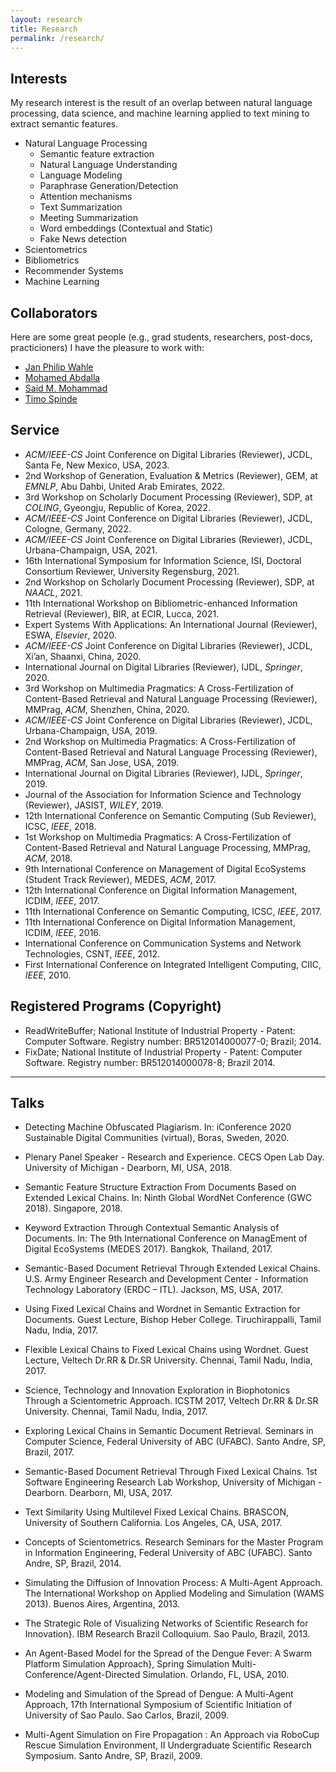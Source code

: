 ```yaml
---
layout: research
title: Research
permalink: /research/
---
```


## **Interests**
My research interest is the result of an overlap between natural language processing, data science, and machine learning applied to text mining to extract semantic features.


- Natural Language Processing
    - Semantic feature extraction
    - Natural Language Understanding
    - Language Modeling
    - Paraphrase Generation/Detection
    - Attention mechanisms
    - Text Summarization
    - Meeting Summarization
    - Word embeddings (Contextual and Static)
    - Fake News detection
- Scientometrics
- Bibliometrics
- Recommender Systems
- Machine Learning

## **Collaborators**
Here are some great people (e.g., grad students, researchers, post-docs, practicioners) I have the pleasure to work with:
- [Jan Philip Wahle](https://jpwahle.com/)
- [Mohamed Abdalla](https://www.cs.toronto.edu/~msa/)
- [Said M. Mohammad](http://saifmohammad.com/)
- [Timo Spinde](https://media-bias-research.org/)



## **Service**
- *ACM/IEEE-CS* Joint Conference on Digital Libraries (Reviewer), JCDL, Santa Fe, New Mexico, USA, 2023.
- 2nd Workshop of Generation, Evaluation & Metrics (Reviewer), GEM, at *EMNLP*, Abu Dahbi, United Arab Emirates, 2022. 
- 3rd Workshop on Scholarly Document Processing (Reviewer), SDP, at *COLING*, Gyeongju, Republic of Korea, 2022. 
- *ACM/IEEE-CS* Joint Conference on Digital Libraries (Reviewer), JCDL, Cologne, Germany, 2022.
- *ACM/IEEE-CS* Joint Conference on Digital Libraries (Reviewer), JCDL, Urbana-Champaign, USA, 2021.
- 16th International Symposium for Information Science, ISI, Doctoral Consortium Reviewer, University Regensburg, 2021.
- 2nd Workshop on Scholarly Document Processing (Reviewer), SDP, at *NAACL*, 2021.
- 11th International Workshop on Bibliometric-enhanced Information Retrieval (Reviewer), BIR, at ECIR, Lucca, 2021.
- Expert Systems With Applications: An International Journal (Reviewer), ESWA, *Elsevier*, 2020.
- *ACM/IEEE-CS* Joint Conference on Digital Libraries (Reviewer), JCDL, Xi’an, Shaanxi, China, 2020.
- International Journal on Digital Libraries (Reviewer), IJDL, *Springer*, 2020.
- 3rd Workshop on Multimedia Pragmatics: A Cross-Fertilization of Content-Based Retrieval and Natural Language Processing (Reviewer), MMPrag, *ACM*, Shenzhen, China, 2020.
- *ACM/IEEE-CS* Joint Conference on Digital Libraries (Reviewer), JCDL, Urbana-Champaign, USA, 2019.
- 2nd Workshop on Multimedia Pragmatics: A Cross-Fertilization of Content-Based Retrieval and Natural Language Processing (Reviewer), MMPrag, *ACM*, San Jose, USA, 2019.
- International Journal on Digital Libraries (Reviewer), IJDL, *Springer*, 2019.
- Journal of the Association for Information Science and Technology (Reviewer), JASIST, *WILEY*, 2019.
- 12th International Conference on Semantic Computing (Sub Reviewer), ICSC, *IEEE*, 2018.
- 1st Workshop on Multimedia Pragmatics: A Cross-Fertilization of Content-Based Retrieval and Natural Language Processing, MMPrag, *ACM*, 2018.
- 9th International Conference on Management of Digital EcoSystems (Student Track Reviewer), MEDES, *ACM*, 2017.
- 12th International Conference on Digital Information Management, ICDIM, *IEEE*, 2017.
- 11th International Conference on Semantic Computing, ICSC, *IEEE*, 2017.
- 11th International Conference on Digital Information Management, ICDIM, *IEEE*, 2016.
- International Conference on Communication Systems and Network Technologies, CSNT, *IEEE*, 2012.
- First International Conference on Integrated Intelligent Computing, CIIC, *IEEE*, 2010.

## **Registered Programs (Copyright)**
- ReadWriteBuffer; National Institute of Industrial Property - Patent: Computer Software. Registry number: BR512014000077-0; Brazil; 2014.
- FixDate; National Institute of Industrial Property - Patent: Computer Software. Registry number: BR512014000078-8; Brazil 2014.

---
## **Talks**


- Detecting Machine Obfuscated Plagiarism. In: iConference 2020 Sustainable Digital Communities (virtual), Boras, Sweden, 2020.

- Plenary Panel Speaker - Research and Experience. CECS Open Lab Day. University of Michigan - Dearborn, MI, USA, 2018.

- Semantic Feature Structure Extraction From Documents Based on Extended Lexical Chains. In:  Ninth Global WordNet Conference (GWC 2018). Singapore, 2018.

- Keyword Extraction Through Contextual Semantic Analysis of Documents. In:  The 9th International Conference on ManagEment of Digital EcoSystems (MEDES 2017). Bangkok, Thailand, 2017.

- Semantic-Based Document Retrieval Through Extended Lexical Chains. U.S. Army Engineer Research and Development Center - Information Technology Laboratory (ERDC – ITL). Jackson, MS, USA, 2017.

- Using Fixed Lexical Chains and Wordnet in Semantic Extraction for Documents. Guest Lecture, Bishop Heber College. Tiruchirappalli, Tamil Nadu, India, 2017.

- Flexible Lexical Chains to Fixed Lexical Chains using Wordnet. Guest Lecture, Veltech Dr.RR & Dr.SR University. Chennai, Tamil Nadu, India, 2017.

- Science, Technology and Innovation Exploration in Biophotonics Through a Scientometric Approach. ICSTM 2017,  Veltech Dr.RR & Dr.SR University. Chennai, Tamil Nadu, India, 2017.

- Exploring Lexical Chains in Semantic Document Retrieval. Seminars in Computer Science, Federal University of ABC (UFABC). Santo Andre, SP, Brazil, 2017.

- Semantic-Based Document Retrieval Through Fixed Lexical Chains. 1st Software Engineering Research Lab Workshop, University of Michigan - Dearborn. Dearborn, MI, USA, 2017.

- Text Similarity Using Multilevel Fixed Lexical Chains. BRASCON, University of Southern California. Los Angeles, CA, USA, 2017.

- Concepts of Scientometrics. Research Seminars for the Master Program in Information Engineering, Federal University of ABC (UFABC). Santo Andre, SP, Brazil, 2014.

- Simulating the Diffusion of Innovation Process: A Multi-Agent Approach. The International Workshop on Applied Modeling and Simulation (WAMS 2013). Buenos Aires, Argentina, 2013.

- The Strategic Role of Visualizing Networks of Scientific Research for Innovation}. IBM Research Brazil Colloquium. Sao Paulo, Brazil, 2013.

- An Agent-Based Model for the Spread of the Dengue Fever: A Swarm Platform Simulation Approach}, Spring Simulation Multi-Conference/Agent-Directed Simulation. Orlando, FL, USA, 2010.

- Modeling and Simulation of the Spread of Dengue: A Multi-Agent Approach, 17th International Symposium of Scientific Initiation of University of Sao Paulo. Sao Carlos, Brazil, 2009.

- Multi-Agent Simulation on Fire Propagation : An Approach via RoboCup Rescue Simulation Environment, II Undergraduate Scientific Research Symposium. Santo Andre, SP, Brazil, 2009.